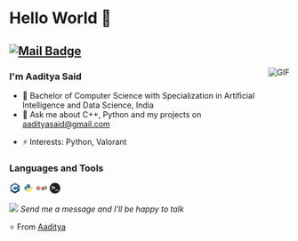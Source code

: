 # Hello World 👋
[![Mail Badge](https://img.shields.io/badge/-aadityasaid@gmail.com-c14438?style=flat-square&logo=Gmail&logoColor=white&link=mailto:aadityasaid@gmail.com)](mailto:aadityasaid@gmail.com)
---
<img align="right" alt="GIF" src="https://raw.githubusercontent.com/haoruilee/haoruilee/master/pic/pusheencode.gif" />

### I'm Aaditya Said

- 🔭 Bachelor of Computer Science with Specialization in Artificial Intelligence and Data Science, India
- 💬 Ask me about C++, Python and my projects on aadityasaid@gmail.com
<!-- - :star: You may like [Healthy Code tracer](https://github.com/haoruilee/M5Stack_Healthy_code_tracer) 、 [face recognize](https://github.com/haoruilee/Face_recognize) 、 or [take-out system](https://github.com/haoruilee/ZuiSuWaiMai-MFC) -->
- ⚡ Interests: Python, Valorant

### Languages and Tools

<code><img height="20" src="https://raw.githubusercontent.com/github/explore/80688e429a7d4ef2fca1e82350fe8e3517d3494d/topics/cpp/cpp.png"></code>
<code><img height="20" src="https://raw.githubusercontent.com/github/explore/80688e429a7d4ef2fca1e82350fe8e3517d3494d/topics/python/python.png"></code>
<code><img height="20" src="https://raw.githubusercontent.com/github/explore/80688e429a7d4ef2fca1e82350fe8e3517d3494d/topics/git/git.png"></code>
<code><img height="20" src="https://raw.githubusercontent.com/github/explore/80688e429a7d4ef2fca1e82350fe8e3517d3494d/topics/terminal/terminal.png"></code>


<img src="https://media.giphy.com/media/LnQjpWaON8nhr21vNW/giphy.gif" width="60"> <em>Send me a message and I'll be happy to talk</em>


⭐️ From [Aaditya](https://github.com/JonSlow21)